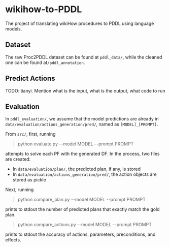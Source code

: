 # wikihow-to-PDDL
 The project of translating wikiHow procedures to PDDL using language models.

## Dataset
The raw Proc2PDDL dataset can be found at `pddl_data/`, while the cleaned one can be found at`/pddl_annotation`.

## Predict Actions
TODO: tianyi. Mention what is the input, what is the output, what code to run

## Evaluation
In `pddl_evaluation/`, we assume that the model predictions are already in `data/evaluation/actions_generation/pred/`, named as `[MODEL]_[PROMPT]`. 

From `src/`, first, running
> python evaluate.py --model MODEL --prompt PROMPT

attempts to solve each PF with the generated DF. In the process, two files are created:
- In `data/evaluation/plan/`, the predicted plan, if any, is stored
- In `data/evaluation/actions_generation/pred/`, the action objects are stored as pickle

Next, running
> python compare_plan.py --model MODEL --prompt PROMPT

prints to stdout the number of predicted plans that exactly match the gold plan.

> python compare_actions.py --model MODEL --prompt PROMPT

prints to stdout the accuracy of actions, parameters, preconditions, and effects.